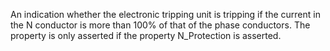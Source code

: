 ﻿An indication whether the electronic tripping unit is tripping if the current in the N conductor is more than 100% of that of the phase conductors. The property is only asserted if the property N_Protection is asserted.
